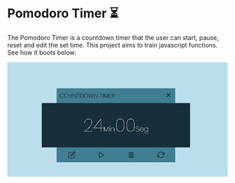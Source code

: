 # Pomodoro Timer ⏳

The Pomodoro Timer is a countdown timer that the user can start, pause, reset and edit the set time. ​This project aims to train javascript functions. See how it boots below:

![enter image description here](https://github.com/LeticiaGS/PomodoroTimer/blob/master/assets/preview-project.jpg?raw=true)
